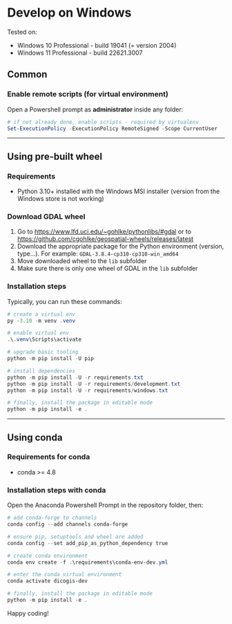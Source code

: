 # Develop on Windows

Tested on:

- Windows 10 Professional - build 19041 (= version 2004)
- Windows 11 Professional - build 22621.3007

## Common

### Enable remote scripts (for virtual environment)

Open a Powershell prompt as **administrator** inside any folder:

```powershell
# if not already done, enable scripts - required by virtualenv
Set-ExecutionPolicy -ExecutionPolicy RemoteSigned -Scope CurrentUser
```

----

## Using pre-built wheel

### Requirements

- Python 3.10+ installed with the Windows MSI installer (version from the Windows store is not working)

### Download GDAL wheel

1. Go to <https://www.lfd.uci.edu/~gohlke/pythonlibs/#gdal> or to <https://github.com/cgohlke/geospatial-wheels/releases/latest>
1. Download the appropriate package for the Python environment (version, type...). For example: `GDAL-3.8.4-cp310-cp310-win_amd64`
1. Move downloaded wheel to the `lib` subfolder
1. Make sure there is only one wheel of GDAL in the `lib` subfolder

### Installation steps

Typically, you can run these commands:

```powershell
# create a virtual env
py -3.10 -m venv .venv

# enable virtual env
.\.venv\Scripts\activate

# upgrade basic tooling
python -m pip install -U pip

# install dependencies
python -m pip install -U -r requirements.txt
python -m pip install -U -r requirements/development.txt
python -m pip install -U -r requirements/windows.txt

# finally, install the package in editable mode
python -m pip install -e .
```

----

## Using conda

### Requirements for conda

- conda >= 4.8

### Installation steps with conda

Open the Anaconda Powershell Prompt in the repository folder, then:

```powershell
# add conda-forge to channels
conda config --add channels conda-forge

# ensure pip, setuptools and wheel are added
conda config --set add_pip_as_python_dependency true

# create conda environment
conda env create -f .\requirements\conda-env-dev.yml

# enter the conda virtual environment
conda activate dicogis-dev

# finally, install the package in editable mode
python -m pip install -e .
```

Happy coding!
